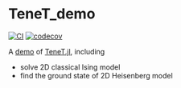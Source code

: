 # TeneT_demo

[![CI](https://github.com/XingyuZhang2018/TeneT_demo/actions/workflows/ci.yml/badge.svg)](https://github.com/XingyuZhang2018/TeneT_demo/actions/workflows/ci.yml)
[![codecov](https://codecov.io/gh/XingyuZhang2018/TeneT_demo/branch/master/graph/badge.svg?token=i34pxx5k2N)](https://codecov.io/gh/XingyuZhang2018/TeneT_demo)

A [demo](https://github.com/XingyuZhang2018/TeneT_demo/blob/master/demo/demo.ipynb) of [TeneT.jl](https://github.com/XingyuZhang2018/TeneT.jl), including 
- solve 2D classical Ising model
- find the ground state of 2D Heisenberg model